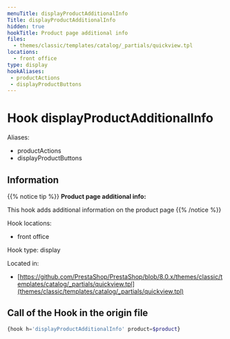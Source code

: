 ```yaml
---
menuTitle: displayProductAdditionalInfo
Title: displayProductAdditionalInfo
hidden: true
hookTitle: Product page additional info
files:
  - themes/classic/templates/catalog/_partials/quickview.tpl
locations:
  - front office
type: display
hookAliases:
 - productActions
 - displayProductButtons
---
```


# Hook displayProductAdditionalInfo

Aliases: 
 - productActions
 - displayProductButtons



## Information

{{% notice tip %}}
**Product page additional info:** 

This hook adds additional information on the product page
{{% /notice %}}

Hook locations: 
  - front office

Hook type: display

Located in: 
  - [https://github.com/PrestaShop/PrestaShop/blob/8.0.x/themes/classic/templates/catalog/_partials/quickview.tpl](themes/classic/templates/catalog/_partials/quickview.tpl)

## Call of the Hook in the origin file

```php
{hook h='displayProductAdditionalInfo' product=$product}
```